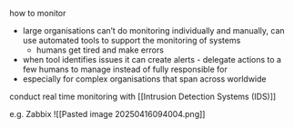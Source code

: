 how to monitor
- large organisations can’t do monitoring individually and manually, can use automated tools to support the monitoring of systems
	- humans get tired and make errors
- when tool identifies issues it can create alerts - delegate actions to a few humans to manage instead of fully responsible for 
- especially for complex organisations that span across worldwide

conduct real time monitoring with [[Intrusion Detection Systems (IDS)]]

e.g. Zabbix
![[Pasted image 20250416094004.png]]
